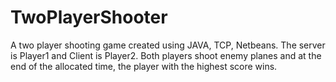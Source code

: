 # TwoPlayerShooter
A two player shooting game created using JAVA, TCP, Netbeans.
The server is Player1 and Client is Player2. Both players shoot enemy planes and at the end of the allocated time, the player with the highest score wins.
